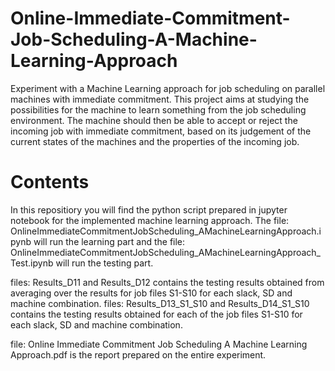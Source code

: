 # Online-Immediate-Commitment-Job-Scheduling-A-Machine-Learning-Approach
Experiment with a Machine Learning approach for job scheduling on parallel machines with immediate commitment.  This project aims at studying the possibilities for the machine to learn something from the job scheduling environment. The machine should then be able to accept or reject the incoming job with immediate commitment, based on its judgement of the current states of the machines and the properties of the incoming job.

# Contents
In this repositiory you will find the python script prepared in jupyter notebook for the implemented machine learning approach. 
The file: OnlineImmediateCommitmentJobScheduling_AMachineLearningApproach.ipynb will run the learning part and 
the file: OnlineImmediateCommitmentJobScheduling_AMachineLearningApproach_Test.ipynb will run the testing part.

files: Results_D11 and Results_D12 contains the testing results obtained from averaging over the results for job files S1-S10 for each slack, SD and machine combination.
files: Results_D13_S1_S10 and Results_D14_S1_S10 contains the testing results obtained for each of the job files S1-S10 for each slack, SD and machine combination.

file: Online Immediate Commitment Job Scheduling A Machine Learning Approach.pdf is the report prepared on the entire experiment.
